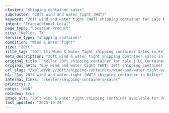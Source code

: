 ```yaml
---
cluster: "shipping container sales"
subcluster: "20ft wind and water tight (WWT)"
keyword: "20ft wind and water tight (WWT) shipping container for sale Keller, TX"
intent: "Transactional-Local"
page_type: "Location-Product"
city: "Keller, TX"
service_type: "shipping container"
condition: "Wind & Water Tight"
size: "20ft"
title_tag: "20ft 1ti Wind & Water Tight shipping container Sales in Keller | LC Container"
meta_description: "20ft wind & water tight shipping container sales in Keller. Fast delivery, competitive pricing. Serving shipping containers area. Quote ID: 619. Call (214) 524-4168 for your free quote today."
original_title: "Keller 20ft shipping container for sale | LC Container"
original_meta: "Buy wind and water tight (WWT) 20ft shipping container sale with local delivery in Keller, TX. LC Container — local Since 2003. Request a fast quote today."
url_slug: "/keller/buy/20ft/shipping-containers/wind-and-water-tight-wwt"
h1: "Buy 20ft wind and water tight (WWT) shipping container in Keller"
internal_links: "/keller/shipping-containers/sales"
priority: 3
notes: "NaN"
noindex: true
image_alt: "20ft wind & water tight shipping container available for delivery in Keller"
last_updated: "2025-10-21"
---
```


<!-- TODO: Add unique city/inventory copy, images, and internal links here. -->
